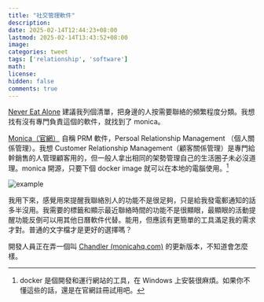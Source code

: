 ```yaml
---
title: "社交管理軟件"
description: 
date: 2025-02-14T12:44:23+08:00
lastmod: 2025-02-14T13:43:52+08:00
image: 
categories: tweet
tags: ['relationship', 'software']
math: 
license: 
hidden: false
comments: true
---
```


[Never Eat Alone](/zh/skill/right-sider/#keith-ferrazzi-tahl-raz---never-eat-alone--and-other-secrets-to-success-one-relationship-at-a-time) 建議我列個清單，把身邊的人按需要聯絡的頻繁程度分類。我想找有沒有專門負責這個的軟件，就找到了 monica。

[Monica（官網）](https://www.monicahq.com/) 自稱 PRM 軟件，Persoal Relationship Management （個人關係管理）。我想 Customer Relationship Management（顧客關係管理）是專門給幹銷售的人管理顧客用的，但一般人拿出相同的架勢管理自己的生活圈子未必沒道理。monica 開源，只要下個 docker image 就可以在本地的電腦使用。[^1] 

![example](https://www.monicahq.com/img/dashboard.png)

我用下來，感覺用來提醒我聯絡別人的功能不是很足夠，只是給我發電郵通知的話多半沒用。我需要的標籤和顯示最近聯絡時間的功能不是很顯眼，最顯眼的活動提醒功能反倒可以用其他日曆軟件代替。能用，但應該有更簡單的工具滿足我的需求才對。普通的文字檔才是更好的選擇嗎？

開發人員正在弄一個叫 [Chandler (monicahq.com)](https://www.monicahq.com/blog/chandler-is-in-beta) 的更新版本，不知道會怎麼樣。

[^1]: docker 是個開發和運行網站的工具，在 Windows 上安裝很麻煩。如果你不懂這些的話，還是在官網註冊試用吧。

